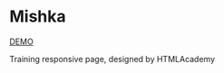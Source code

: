 # Mishka

[DEMO](https://antonlitvin.github.io/mishka/app/)

Training responsive page, designed by HTMLAcademy
